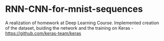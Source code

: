 # RNN-CNN-for-mnist-sequences

A realization of homework at Deep Learning Course.
Implemented creation of the dataset, buiding the network and the training on Keras - https://github.com/keras-team/keras
